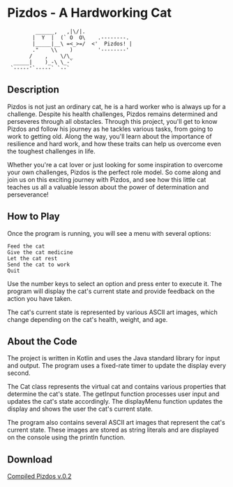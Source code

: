 # Pizdos - A Hardworking Cat

             ______,   ,|\/|.
            |  Y  |  (` O  O\    .--------.
            |_____|__\ =<_>=/  <'  Pizdos! |
            ."    \\    )        '--------'
           /    ,    \/\_
      _____|    )_-\ \_-`
     `-----'`-----` `--`

## Description
Pizdos is not just an ordinary cat, he is a hard worker who is always up for a challenge. Despite his health challenges, Pizdos remains determined and perseveres through all obstacles. Through this project, you'll get to know Pizdos and follow his journey as he tackles various tasks, from going to work to getting old. Along the way, you'll learn about the importance of resilience and hard work, and how these traits can help us overcome even the toughest challenges in life.

Whether you're a cat lover or just looking for some inspiration to overcome your own challenges, Pizdos is the perfect role model. So come along and join us on this exciting journey with Pizdos, and see how this little cat teaches us all a valuable lesson about the power of determination and perseverance!

## How to Play

Once the program is running, you will see a menu with several options:

    Feed the cat
    Give the cat medicine
    Let the cat rest
    Send the cat to work
    Quit

Use the number keys to select an option and press enter to execute it. The program will display the cat's current state and provide feedback on the action you have taken.

The cat's current state is represented by various ASCII art images, which change depending on the cat's health, weight, and age.
## About the Code

The project is written in Kotlin and uses the Java standard library for input and output. The program uses a fixed-rate timer to update the display every second.

The Cat class represents the virtual cat and contains various properties that determine the cat's state. The getInput function processes user input and updates the cat's state accordingly. The displayMenu function updates the display and shows the user the cat's current state.

The program also contains several ASCII art images that represent the cat's current state. These images are stored as string literals and are displayed on the console using the println function.

## Download
[Compiled Pizdos v.0.2](https://github.com/no-to-mediocrity/Pizdos/blob/master/out/artifacts/Cat_jar/Cat.jar)
